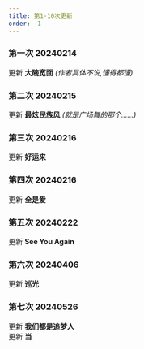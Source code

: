 ```yaml
---
title: 第1-10次更新
order: -1
---
```


### 第一次 20240214  
更新 **大碗宽面** *(作者具体不说,懂得都懂)*   

### 第二次 20240215  
更新 **最炫民族风** *(就是广场舞的那个......)*   

### 第三次 20240216    
更新 **好运来**  

### 第四次 20240216  
更新 **全是爱**   

### 第五次 20240222  
更新 **See You Again**  

### 第六次 20240406  
更新 **巡光**  

### 第七次 20240526  
更新 **我们都是追梦人**  
更新 **当**  
